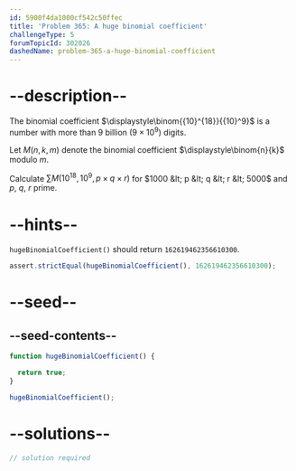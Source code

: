 ```yaml
---
id: 5900f4da1000cf542c50ffec
title: 'Problem 365: A huge binomial coefficient'
challengeType: 5
forumTopicId: 302026
dashedName: problem-365-a-huge-binomial-coefficient
---
```


# --description--

The binomial coefficient $\displaystyle\binom{{10}^{18}}{{10}^9}$ is a number with more than 9 billion ($9 × {10}^9$) digits.

Let $M(n, k, m)$ denote the binomial coefficient $\displaystyle\binom{n}{k}$ modulo $m$.

Calculate $\sum M({10}^{18}, {10}^9, p \times q \times r)$ for $1000 &lt; p &lt; q &lt; r &lt; 5000$ and $p$, $q$, $r$ prime.

# --hints--

`hugeBinomialCoefficient()` should return `162619462356610300`.

```js
assert.strictEqual(hugeBinomialCoefficient(), 162619462356610300);
```

# --seed--

## --seed-contents--

```js
function hugeBinomialCoefficient() {

  return true;
}

hugeBinomialCoefficient();
```

# --solutions--

```js
// solution required
```
